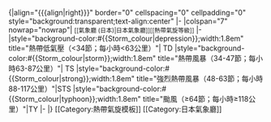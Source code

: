 {|align="{{{align|right}}}" border="0" cellspacing="0" cellpadding="0" style="background:transparent;text-align:center"
|-
|colspan="7" nowrap="nowrap"| <small>[[氣象廳 (日本)|日本氣象廳]][[熱帶氣旋等級]]</small>
|-
|style="background-color:#{{Storm_colour|depression}};width:1.8em" title="熱帶低氣壓（<34節；每小時<63公里）"| TD
|style="background-color:#{{Storm_colour|storm}};width:1.8em" title="熱帶風暴（34-47節；每小時63-87公里）"| TS
|style="background-color:#{{Storm_colour|strong}};width:1.8em" title="強烈熱帶風暴（48-63節；每小時88-117公里）"|STS
|style="background-color:#{{Storm_colour|typhoon}};width:1.8em" title="颱風（≥64節；每小時≥118公里）"|TY
|-
|}<noinclude>
[[Category:熱帶氣旋模板]]
[[Category:日本氣象廳]]
</noinclude>